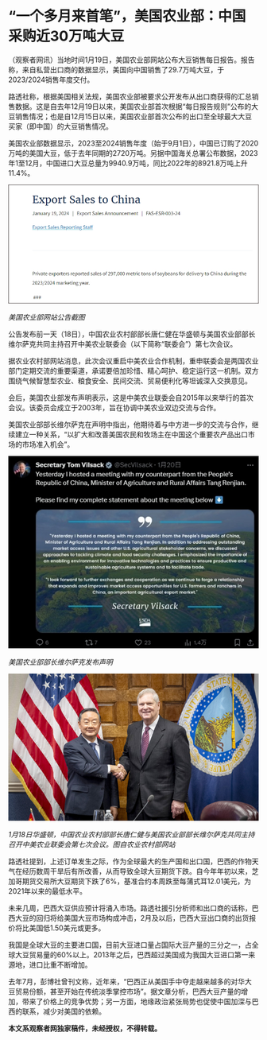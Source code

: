 # “一个多月来首笔”，美国农业部：中国采购近30万吨大豆

（观察者网讯）当地时间1月19日，美国农业部网站公布大豆销售每日报告。报告称，来自私营出口商的数据显示，美国向中国销售了29.7万吨大豆，于2023/2024销售年度交付。

路透社称，根据美国相关法规，美国农业部被要求公开发布从出口商获得的汇总销售数据。这是自去年12月19日以来，美国农业部首次根据“每日报告规则”公布的大豆销售情况；也是自12月15日以来，美国农业部首次公布的出口至全球最大大豆买家（即中国）的大豆销售情况。

美国农业部数据显示，2023至2024销售年度（始于9月1日），中国已订购了2020万吨的美国大豆，低于去年同期的2720万吨。另据中国海关总署公布数据，2023年1至12月，中国进口大豆总量为9940.9万吨，同比2022年的8921.8万吨上升11.4%。

![cfa5b09d97dc65a4f947c77cb3a793cf.jpg](https://raw.githubusercontent.com/qqhsx/qqnews_image/main/2024/01/21/“一个多月来首笔”，美国农业部：中国采购近30万吨大豆/cfa5b09d97dc65a4f947c77cb3a793cf.jpg)

 _美国农业部网站公告截图_

公告发布前一天（18日），中国农业农村部部长唐仁健在华盛顿与美国农业部部长维尔萨克共同主持召开中美农业联委会（以下简称“联委会”）第七次会议。

据农业农村部网站消息，此次会议重启中美农业合作机制，重申联委会是两国农业部门定期交流的重要渠道，承诺要倍加珍惜、精心呵护、稳定运行这一机制。双方围绕气候智慧型农业、粮食安全、民间交流、贸易便利化等坦诚深入交换意见。

会后，美国农业部发布声明表示，这是中美农业联委会自2015年以来举行的首次会议。该委员会成立于2003年，旨在协调中美农业双边交流与合作。

美国农业部部长维尔萨克在声明中指出，他期待着与中方进一步的交流与合作，继续建立一种关系，“以扩大和改善美国农民和牧场主在中国这个重要农产品出口市场的市场准入机会”。

![97edb6043e5e5ca7a16fb32139113b36.jpg](https://raw.githubusercontent.com/qqhsx/qqnews_image/main/2024/01/21/“一个多月来首笔”，美国农业部：中国采购近30万吨大豆/97edb6043e5e5ca7a16fb32139113b36.jpg)

_美国农业部部长维尔萨克发布声明_

![89dbffe4d8c087e5ad362671d5a2b41c.jpg](https://raw.githubusercontent.com/qqhsx/qqnews_image/main/2024/01/21/“一个多月来首笔”，美国农业部：中国采购近30万吨大豆/89dbffe4d8c087e5ad362671d5a2b41c.jpg)

_1月18日华盛顿，中国农业农村部部长唐仁健与美国农业部部长维尔萨克共同主持召开中美农业联委会第七次会议。图自农业农村部网站_

路透社提到，上述订单发生之际，作为全球最大的生产国和出口国，巴西的作物天气在经历数周干旱后有所改善，从而导致全球大豆期货下跌。自今年年初以来，芝加哥期货交易所大豆期货下跌了6%，基准合约本周跌至每蒲式耳12.01美元，为2021年以来的最低水平。

未来几周，巴西大豆供应预计将涌入市场。路透社援引分析师和出口商的话称，巴西大豆的回归将给美国大豆市场构成冲击，2月及以后，巴西大豆出口商的出货报价将比美国低1.50美元或更多。

我国是全球大豆的主要进口国，目前大豆进口量占国际大豆产量的三分之一，占全球大豆贸易量的60%以上。2013年之后，巴西超过美国成为我国大豆进口第一来源地，进口比重不断增加。

去年7月，彭博社曾刊文称，近年来，“巴西正从美国手中夺走越来越多的对华大豆贸易份额，甚至开始在传统淡季掌控市场”。据文章分析，巴西大豆产量的增加，带来了价格上的竞争优势；另一方面，地缘政治紧张局势也促使中国加深与巴西的联系，减少对美国的依赖。

**本文系观察者网独家稿件，未经授权，不得转载。**

